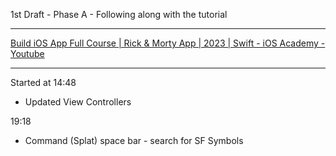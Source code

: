 1st Draft - Phase A - Following along with the tutorial

- - - -

[Build iOS App Full Course | Rick & Morty App | 2023 | Swift - iOS Academy - Youtube](https://youtu.be/fTGA8cjbf5Y?si=v0uyfp1NcuOjlWBR)

- - - -

Started at 14:48

* Updated View Controllers

19:18

* Command (Splat) space bar - search for SF Symbols
